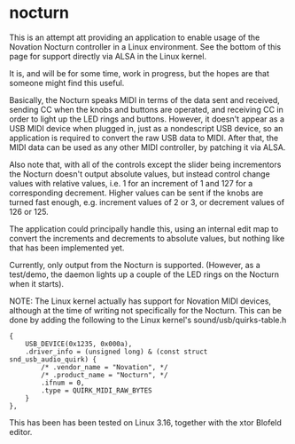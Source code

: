 nocturn
=======

This is an attempt att providing an application to enable usage of the
Novation Nocturn controller in a Linux environment. See the bottom of this
page for support directly via ALSA in the Linux kernel.

It is, and will be for some time, work in progress, but the hopes are that
someone might find this useful.

Basically, the Nocturn speaks MIDI in terms of the data sent and received,
sending CC when the knobs and buttons are operated, and receiving CC in order
to light up the LED rings and buttons. However, it doesn't appear as a USB MIDI
device when plugged in, just as a nondescript USB device, so an application
is required to convert the raw USB data to MIDI. After that, the MIDI data
can be used as any other MIDI controller, by patching it via ALSA.

Also note that, with all of the controls except the slider being incrementors
the Nocturn doesn't output absolute values, but instead control change values
with relative values, i.e. 1 for an increment of 1 and 127 for a corresponding
decrement. Higher values can be sent if the knobs are turned fast enough,
e.g. increment values of 2 or 3, or decrement values of 126 or 125.

The application could principally handle this, using an internal edit map
to convert the increments and decrements to absolute values, but nothing
like that has been implemented yet.

Currently, only output from the Nocturn is supported. (However, as a test/demo,
the daemon lights up a couple of the LED rings on the Nocturn when it starts).

NOTE: The Linux kernel actually has support for Novation MIDI devices, although
at the time of writing not specifically for the Nocturn. This can be done
by adding the following to the Linux kernel's sound/usb/quirks-table.h

	{
		USB_DEVICE(0x1235, 0x000a),
		.driver_info = (unsigned long) & (const struct snd_usb_audio_quirk) {
			/* .vendor_name = "Novation", */
			/* .product_name = "Nocturn", */
			.ifnum = 0,
			.type = QUIRK_MIDI_RAW_BYTES
		}
	},

This has been has been tested on Linux 3.16, together with the xtor
Blofeld editor.

